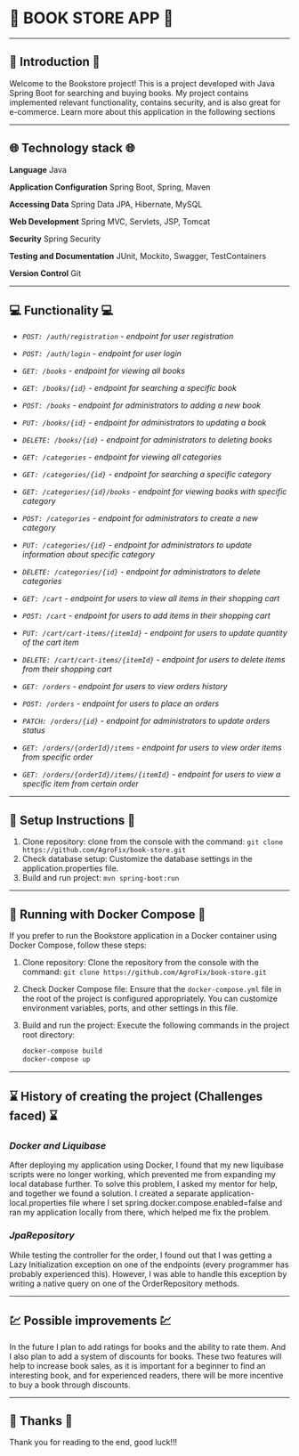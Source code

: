 # 📖 BOOK STORE APP 📖
___
## 👋 Introduction 👋
Welcome to the Bookstore project! This is a project developed with Java Spring Boot for searching and buying books.
My project contains implemented relevant functionality, contains security, and is also great for e-commerce.
Learn more about this application in the following sections
___
## 🌐 Technology stack 🌐
**Language** Java

**Application Configuration** Spring Boot, Spring, Maven

**Accessing Data** Spring Data JPA, Hibernate, MySQL

**Web Development** Spring MVC, Servlets, JSP, Tomcat

**Security** Spring Security

**Testing and Documentation** JUnit, Mockito, Swagger, TestContainers

**Version Control** Git
___
## 💻 Functionality 💻
+ _`POST: /auth/registration` - endpoint for user registration_
+ _`POST: /auth/login` - endpoint for user login_


+ _`GET: /books` - endpoint for viewing all books_
+ _`GET: /books/{id}` - endpoint for searching a specific book_
+ _`POST: /books` - endpoint for administrators to adding a new book_
+ _`PUT: /books/{id}` - endpoint for administrators to updating a book_
+ _`DELETE: /books/{id}` - endpoint for administrators to deleting books_


+ _`GET: /categories` - endpoint for viewing all categories_
+ _`GET: /categories/{id}` - endpoint for searching a specific category_
+ _`GET: /categories/{id}/books` - endpoint for viewing books with specific category_
+ _`POST: /categories` - endpoint for administrators to create a new category_
+ _`PUT: /categories/{id}` - endpoint for administrators to update information about specific category_
+ _`DELETE: /categories/{id}` - endpoint for administrators to delete categories_

+ _`GET: /cart` - endpoint for users to view all items in their shopping cart_
+ _`POST: /cart` - endpoint for users to add items in their shopping cart_
+ _`PUT: /cart/cart-items/{itemId}` - endpoint for users to update quantity of the cart item_
+ _`DELETE: /cart/cart-items/{itemId}` - endpoint for users to delete items from their shopping cart_


+ _`GET: /orders` - endpoint for users to view orders history_
+ _`POST: /orders` - endpoint for users to place an orders_
+ _`PATCH: /orders/{id}` - endpoint  for administrators to update orders status_
+ _`GET: /orders/{orderId}/items` - endpoint  for users to view order items from specific order_
+ _`GET: /orders/{orderId}/items/{itemId}` - endpoint  for users to view a specific item from certain order_
___
## 🧰 Setup Instructions 🧰
1. Clone repository: clone from the console with the command: `git clone https://github.com/AgroFix/book-store.git`
2. Check database setup: Customize the database settings in the application.properties file.
3. Build and run project: `mvn spring-boot:run`
___
## 🐳 Running with Docker Compose 🐳
If you prefer to run the Bookstore application in a Docker container using Docker Compose, follow these steps:

1. Clone repository: Clone the repository from the console with the command: `git clone https://github.com/AgroFix/book-store.git`

2. Check Docker Compose file: Ensure that the `docker-compose.yml` file in the root of the project is configured appropriately. You can customize environment variables, ports, and other settings in this file.

3. Build and run the project: Execute the following commands in the project root directory:
   ```bash
   docker-compose build
   docker-compose up
___
## ⌛ History of creating the project (Challenges faced) ⌛
### _Docker and Liquibase_
After deploying my application using Docker, I found that my new liquibase scripts were no longer working, which prevented me from expanding my local database further. 
To solve this problem, I asked my mentor for help, and together we found a solution. 
I created a separate application-local.properties file where I set spring.docker.compose.enabled=false and ran my application locally from there, which helped me fix the problem.
### _JpaRepository_
While testing the controller for the order, I found out that I was getting a Lazy Initialization exception on one of the endpoints (every programmer has probably experienced this). 
However, I was able to handle this exception by writing a native query on one of the OrderRepository methods.
___
## 💹 Possible improvements 💹
In the future I plan to add
ratings for books and the ability to rate them. And I also plan to add a system of discounts for books. 
These two features will help to increase book sales, as it is important for a beginner to find an interesting book, 
and for experienced readers, there will be more incentive to buy a book through discounts.
___
## 💟 Thanks 💟
Thank you for reading to the end, good luck!!!

